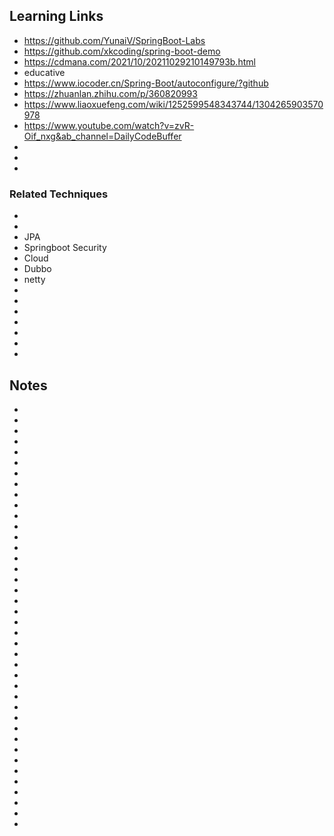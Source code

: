 ## Learning Links

- https://github.com/YunaiV/SpringBoot-Labs
- https://github.com/xkcoding/spring-boot-demo
- https://cdmana.com/2021/10/20211029210149793b.html
- educative
- https://www.iocoder.cn/Spring-Boot/autoconfigure/?github
- https://zhuanlan.zhihu.com/p/360820993
- https://www.liaoxuefeng.com/wiki/1252599548343744/1304265903570978
- https://www.youtube.com/watch?v=zvR-Oif_nxg&ab_channel=DailyCodeBuffer
-
-
-

### Related Techniques

-
-
- JPA
- Springboot Security
- Cloud
- Dubbo
- netty
-
-
-
-
-
-
-

## Notes

-
-
-
-
-
-
-
-
-
-
-
-
-
-
-
-
-
-
-
-
-
-
-
-
-
-
-
-
-
-
-
-
-
-
-
-
-
-
-
-